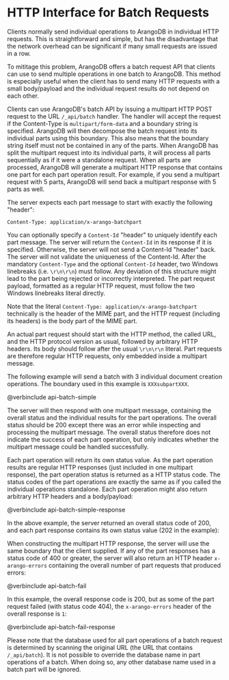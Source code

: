 <a name="http_interface_for_batch_requests"></a>
# HTTP Interface for Batch Requests

Clients normally send individual operations to ArangoDB in individual
HTTP requests. This is straightforward and simple, but has the
disadvantage that the network overhead can be significant if many
small requests are issued in a row.

To mititage this problem, ArangoDB offers a batch request API that
clients can use to send multiple operations in one batch to
ArangoDB. This method is especially useful when the client has to send
many HTTP requests with a small body/payload and the individual
request results do not depend on each other.

Clients can use ArangoDB's batch API by issuing a multipart HTTP POST
request to the URL `/_api/batch` handler. The handler will accept the
request if the Content-Type is `multipart/form-data` and a boundary
string is specified. ArangoDB will then decompose the batch request
into its individual parts using this boundary. This also means that
the boundary string itself must not be contained in any of the parts.
When ArangoDB has split the multipart request into its individual
parts, it will process all parts sequentially as if it were a
standalone request.  When all parts are processed, ArangoDB will
generate a multipart HTTP response that contains one part for each
part operation result.  For example, if you send a multipart request
with 5 parts, ArangoDB will send back a multipart response with 5
parts as well.

The server expects each part message to start with exactly the
following "header": 

    Content-Type: application/x-arango-batchpart

You can optionally specify a `Content-Id` "header" to uniquely
identify each part message. The server will return the `Content-Id` in
its response if it is specified. Otherwise, the server will not send a
Content-Id "header" back. The server will not validate the uniqueness
of the Content-Id.  After the mandatory `Content-Type` and the
optional `Content-Id` header, two Windows linebreaks
(i.e. `\r\n\r\n`) must follow.  Any deviation of this structure
might lead to the part being rejected or incorrectly interpreted. The
part request payload, formatted as a regular HTTP request, must follow
the two Windows linebreaks literal directly.

Note that the literal `Content-Type: application/x-arango-batchpart`
technically is the header of the MIME part, and the HTTP request
(including its headers) is the body part of the MIME part.

An actual part request should start with the HTTP method, the called
URL, and the HTTP protocol version as usual, followed by arbitrary
HTTP headers. Its body should follow after the usual `\r\n\r\n`
literal. Part requests are therefore regular HTTP requests, only
embedded inside a multipart message.

The following example will send a batch with 3 individual document
creation operations. The boundary used in this example is
`XXXsubpartXXX`.

@verbinclude api-batch-simple

The server will then respond with one multipart message, containing
the overall status and the individual results for the part
operations. The overall status should be 200 except there was an error
while inspecting and processing the multipart message. The overall
status therefore does not indicate the success of each part operation,
but only indicates whether the multipart message could be handled
successfully.

Each part operation will return its own status value. As the part
operation results are regular HTTP responses (just included in one
multipart response), the part operation status is returned as a HTTP
status code. The status codes of the part operations are exactly the
same as if you called the individual operations standalone. Each part
operation might also return arbitrary HTTP headers and a body/payload:

@verbinclude api-batch-simple-response

In the above example, the server returned an overall status code of
200, and each part response contains its own status value (202 in the
example):

When constructing the multipart HTTP response, the server will use the
same boundary that the client supplied. If any of the part responses
has a status code of 400 or greater, the server will also return an
HTTP header `x-arango-errors` containing the overall number of part
requests that produced errors:

@verbinclude api-batch-fail

In this example, the overall response code is 200, but as some of the
part request failed (with status code 404), the `x-arango-errors`
header of the overall response is `1`:

@verbinclude api-batch-fail-response

Please note that the database used for all part operations of a batch
request is determined by scanning the original URL (the URL that contains
`/_api/batch`). It is not possible to override the database name in
part operations of a batch. When doing so, any other database name used 
in a batch part will be ignored.

